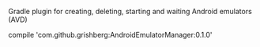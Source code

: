 Gradle plugin for creating, deleting, starting and waiting Android emulators (AVD)


compile 'com.github.grishberg:AndroidEmulatorManager:0.1.0'

